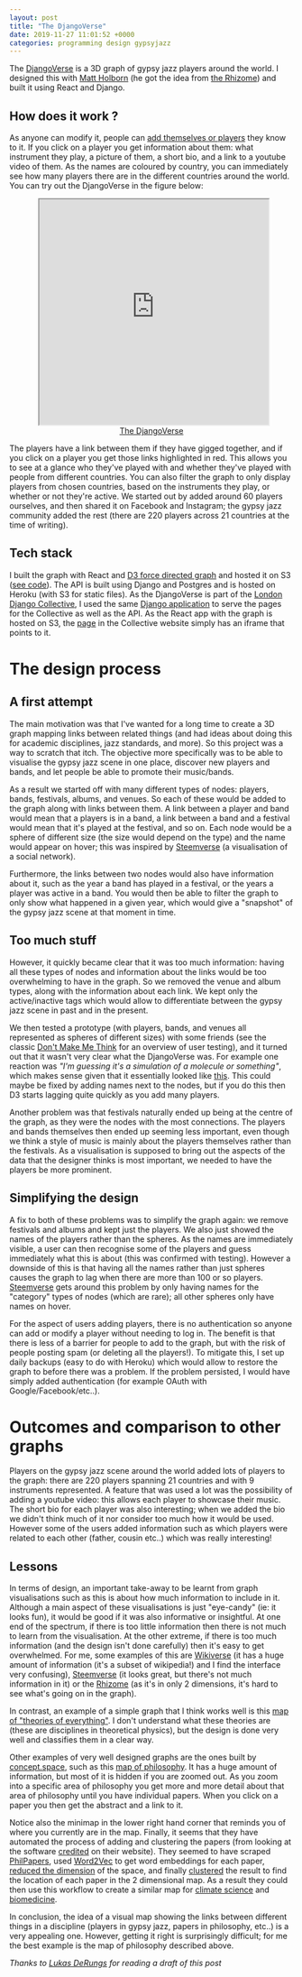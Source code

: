 ```yaml
---
layout: post
title: "The DjangoVerse"
date: 2019-11-27 11:01:52 +0000
categories: programming design gypsyjazz
---
```


The [DjangoVerse](https://www.londondjangocollective.com/djangoverse/) is a 3D graph of gypsy jazz players around the world. I designed this with [Matt Holborn](https://www.mattholborn.com) (he got the idea from [the Rhizome](https://www.coreymwamba.co.uk/resources/rhizome/)) and built it using React and Django.

## How does it work ?

As anyone can modify it, people can [add themselves or players](https://www.londondjangocollective.com/djangoverse/forms/player/list) they know to it. If you click on a player you get information about them: what instrument they play, a picture of them, a short bio, and a link to a youtube video of them. As the names are coloured by country, you can immediately see how many players there are in the different countries around the world. You can try out the DjangoVerse in the figure below:


<figure style="text-align:center">
  <iframe src="https://djangoversereact.s3.eu-west-2.amazonaws.com/index.html" style="width:96%; margin-left:2%; height:400px;"></iframe>
  <figcaption><a href="https://www.londondjangocollective.com/djangoverse/">The DjangoVerse</a></figcaption>
</figure>

The players have a link between them if they have gigged together, and if you click on a player you get those links highlighted in red. This allows you to see at a glance who they've played with and whether they've played with people from different countries. You can also filter the graph to only display players from chosen countries, based on the instruments they play, or whether or not they're active. We started out by added around 60 players ourselves, and then shared it on Facebook and Instagram; the gypsy jazz community added the rest (there are 220 players across 21 countries at the time of writing).

## Tech stack

I built the graph with React and [D3 force directed graph](https://github.com/vasturiano/react-force-graph) and hosted it on S3 ([see code](https://github.com/jeremiecoullon/DjangoVerse-react)). The API is built using Django and Postgres and is hosted on Heroku (with S3 for static files). As the DjangoVerse is part of the [London Django Collective](https://www.londondjangocollective.com/), I used the same [Django application](https://github.com/jeremiecoullon/ldc) to serve the pages for the Collective as well as the API. As the React app with the graph is hosted on S3, the [page](https://www.londondjangocollective.com/djangoverse/) in the Collective website simply has an iframe that points to it.


# The design process

## A first attempt

The main motivation was that I've wanted for a long time to create a 3D graph mapping links between related things (and had ideas about doing this for academic disciplines, jazz standards, and more). So this project was a way to scratch that itch. The objective more specifically was to be able to visualise the gypsy jazz scene in one place, discover new players and bands, and let people be able to promote their music/bands.

As a result we started off with many different types of nodes: players, bands, festivals, albums, and venues. So each of these would be added to the graph along with links between them. A link between a player and band would mean that a players is in a band, a link between a band and a festival would mean that it's played at the festival, and so on. Each node would be a sphere of different size (the size would depend on the type) and the name would appear on hover; this was inspired by [Steemverse](https://steemverse.com/) (a visualisation of a social network).

Furthermore, the links between two nodes would also have information about it, such as the year a band has played in a festival, or the years a player was active in a band. You would then be able to filter the graph to only show what happened in a given year, which would give a "snapshot" of the gypsy jazz scene at that moment in time.

## Too much stuff

However, it quickly became clear that it was too much information: having all these types of nodes and information about the links would be too overwhelming to have in the graph. So we removed the venue and album types, along with the information about each link. We kept only the active/inactive tags which would allow to differentiate between the gypsy jazz scene in past and in the present.

We then tested a prototype (with players, bands, and venues all represented as spheres of different sizes) with some friends (see the classic [Don't Make Me Think](https://www.amazon.co.uk/Dont-Make-Me-Think-Usability/dp/0321344758) for an overview of user testing), and it turned out that it wasn't very clear what the DjangoVerse was. For example one reaction was _"I'm guessing it's a simulation of a molecule or something"_, which makes sense given that it essentially looked like [this](https://vasturiano.github.io/3d-force-graph/example/async-load/). This could maybe be fixed by adding names next to the nodes, but if you do this then D3 starts lagging quite quickly as you add many players.

Another problem was that festivals naturally ended up being at the centre of the graph, as they were the nodes with the most connections. The players and bands themselves then ended up seeming less important, even though we think a style of music is mainly about the players themselves rather than the festivals. As a visualisation is supposed to bring out the aspects of the data that the designer thinks is most important, we needed to have the players be more prominent.

## Simplifying the design

A fix to both of these problems was to simplify the graph again: we remove festivals and albums and kept just the players. We also just showed the names of the players rather than the spheres. As the names are immediately visible, a user can then recognise some of the players and guess immediately what this is about (this was confirmed with testing). However a downside of this is that having all the names rather than just spheres causes the graph to lag when there are more than 100 or so players. [Steemverse](https://steemverse.com/) gets around this problem by only having names for the "category" types of nodes (which are rare); all other spheres only have names on hover.

For the aspect of users adding players, there is no authentication so anyone can add or modify a player without needing to log in. The benefit is that there is less of a barrier for people to add to the graph, but with the risk of people posting spam (or deleting all the players!). To mitigate this, I set up daily backups (easy to do with Heroku) which would allow to restore the graph to before there was a problem. If the problem persisted, I would have simply added authentication (for example OAuth with Google/Facebook/etc..).

# Outcomes and comparison to other graphs

Players on the gypsy jazz scene around the world added lots of players to the graph: there are 220 players spanning 21 countries and with 9 instruments represented. A feature that was used a lot was the possibility of adding a youtube video: this allows each player to showcase their music. The short bio for each player was also interesting; when we added the bio we didn't think much of it nor consider too much how it would be used. However some of the users added information such as which players were related to each other (father, cousin etc..) which was really interesting!

## Lessons

In terms of design, an important take-away to be learnt from graph visualisations such as this is about how much information to include in it. Although a main aspect of these visualisations is just "eye-candy" (ie: it looks fun), it would be good if it was also informative or insightful. At one end of the spectrum, if there is too little information then there is not much to learn from the visualisation. At the other extreme, if there is too much information (and the design isn't done carefully) then it's easy to get overwhelmed. For me, some examples of this are [Wikiverse](https://www.wikiverse.io/) (it has a huge amount of information (it's a subset of wikipedia!) and I find the interface very confusing), [Steemverse](https://steemverse.com/) (it looks great, but there's not much information in it) or the [Rhizome](https://www.coreymwamba.co.uk/resources/rhizome/) (as it's in only 2 dimensions, it's hard to see what's going on in the graph).


In contrast, an example of a simple graph that I think works well is this [map of "theories of everything"](https://www.quantamagazine.org/frontier-of-physics-interactive-map-20150803/). I don't understand what these theories are (these are disciplines in theoretical physics), but the design is done very well and classifies them in a clear way.


Other examples of very well designed graphs are the ones built by [concept.space](http://concept.space/), such as this [map of philosophy](http://map.philosophies.space/). It has a huge amount of information, but most of it is hidden if you are zoomed out. As you zoom into a specific area of philosophy you get more and more detail about that area of philosophy until you have individual papers. When you click on a paper you then get the abstract and a link to it.


Notice also the minimap in the lower right hand corner that reminds you of where you currently are in the map. Finally, it seems that they have automated the process of adding and clustering the papers (from looking at the software [credited](http://philosophies.space/credits/) on their website). They seemed to have scraped [PhilPapers](https://philpapers.org/), used [Word2Vec](https://code.google.com/archive/p/word2vec/) to get word embeddings for each paper, [reduced the dimension](https://github.com/lmcinnes/umap) of the space, and finally [clustered](https://hdbscan.readthedocs.io/en/latest/) the result to find the location of each paper in the 2 dimensional map. As a result they could then use this workflow to create a similar map for [climate science](http://map.climate.space/) and [biomedicine](http://concept.space/projects/biomap/).

In conclusion, the idea of a visual map showing the links between different things in a discipline (players in gypsy jazz, papers in philosophy, etc..) is a very appealing one. However, getting it right is surprisingly difficult; for me the best example is the map of philosophy described above.

_Thanks to <a href="https://www.lukas.derungs.de/">Lukas DeRungs</a> for reading a draft of this post_
